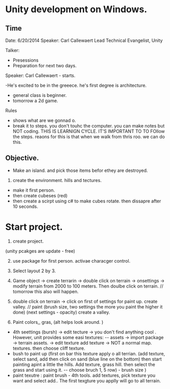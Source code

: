 # Unity development on Windows.

## Time
Date: 6/20/2014
Speaker: Carl Callewaert
Lead Technical Evangelist, Unity


Talker: 
- Presessions
- Preparation for next two days.


Speaker: Carl Callewaert - starts.

-He's excited to be in the greeece. he's first degree is architecture. 
- general class is beginner.
- tomorrow a 2d game.

Rules
- shows what are we gonnad o.
- break it to steps.  you don't touhc the computer. you can make notes but NOT coding. THIS IS LEARNIGN CYCLE. IT'S IMPORTANT TO  TO FOllow the steps.  reaons for this is that when we walk from thris roo. we can do this. 


## Objective.
- Make an island. and pick those items befor ethey are destroyed.
1. create the environment. hills and tectures.  
- make it first person.
- then create cubeses (red)
- then create a scirpt using c# to make cubes rotate. then dissapre after 10 seconds.


# Start project.

1. create project.

(unity pcakges are update - free)
 
2. use package for first person. activae characger control.

3. Select layout 2 by 3.

4. Game object -> create terrarin -> double click on terrain -> onsettings -> modify terrain from 2000 to 100 meters.  Then doulbe click on terrain.
// tomorrow this also  will happen. 

5. double click on terrain -> click on first of settings for paint up. create valley.
// paint (brush size,  two settings the more you paint the higher it done)  (next settings  - opacity)  create a valley.
 

 6. Paint colors,, gras, (alt helps look around. )
 - 4th seettings (bursh) -> edit tecture -> you don't find anything cool . However, unit provides some easi textures:
  -- assets -> import package -> terrain assets. -> edit texture add texture -> NOT a normal map. textures. then choose cliff texture. 
  - bush to paint up (first on bar this texture apply o all terrian. (add texture, select sand, add then click on sand (blue line on the bottom) then start painting apint a little the hills.  Add texture, grass hill. then select the grass and start using it.   -- choose bruch 1, 5 row) - brush size )
  - paint texutre : paint brush - 4th tools. add textures, pick texture you want and select add..  The first texgture you applly will go to all terrain. 
